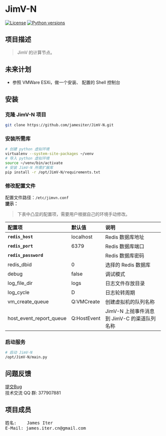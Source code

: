 # JimV-N
[![License](https://img.shields.io/badge/License-GPL3-blue.svg)](http://www.gnu.org/licenses/gpl-3.0.html)
[![Python versions](https://img.shields.io/badge/Python-2.7.10-blue.svg)](https://www.python.org)


## 项目描述
> JimV 的计算节点。


## 未来计划
>
* 参照 VMWare ESXi，做一个安装、 配置的 Shell 控制台


## 安装
### 克隆 JimV-N 项目
``` bash
git clone https://github.com/jamesiter/JimV-N.git
```

### 安装所需库
``` bash
# 创建 python 虚拟环境
virtualenv --system-site-packages ~/venv
# 导入 python 虚拟环境
source ~/venv/bin/activate
# 安装 JimV-N 所需扩展库
pip install -r /opt/JimV-N/requirements.txt
```


### 修改配置文件
配置文件路径：`/etc/jimvn.conf`
<br>
**提示：**
> 下表中凸显的配置项，需要用户根据自己的环境手动修改。

|配置项|默认值|说明|
|:--|:--|:--|
|**`redis_host`**|localhost|Redis 数据库地址|
|**`redis_port`**|6379|Redis 数据库端口|
|**`redis_password`**| |Redis 数据库密码|
|redis_dbid|0|选择的 Redis 数据库|
|debug|false|调试模式|
|log_file_dir|logs|日志文件存放目录|
|log_cycle|D|日志轮转周期|
|vm_create_queue|Q:VMCreate|创建虚拟机的队列名称|
|host_event_report_queue|Q:HostEvent|JimV-N 上抛事件消息到 JimV-C 的渠道队列名称|


### 启动服务
``` bash
# 启动 JimV-N
/opt/JimV-N/main.py
```


## 问题反馈
[提交Bug](https://github.com/jamesiter/JimV-N/issues)
<br>
技术交流 QQ 群: 377907881


## 项目成员
<pre>
姓名:    James Iter
E-Mail: james.iter.cn@gmail.com
</pre>

